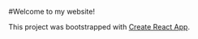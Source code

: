 #Welcome to my website!

This project was bootstrapped with [Create React App](https://github.com/facebook/create-react-app).

